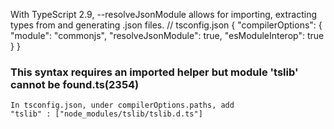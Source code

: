 With TypeScript 2.9, --resolveJsonModule allows for importing, extracting types from and generating .json files.
  // tsconfig.json
  {
      "compilerOptions": {
          "module": "commonjs",
          "resolveJsonModule": true,
          "esModuleInterop": true
      }
  }
### This syntax requires an imported helper but module 'tslib' cannot be found.ts(2354)
    In tsconfig.json, under compilerOptions.paths, add
    "tslib" : ["node_modules/tslib/tslib.d.ts"]
